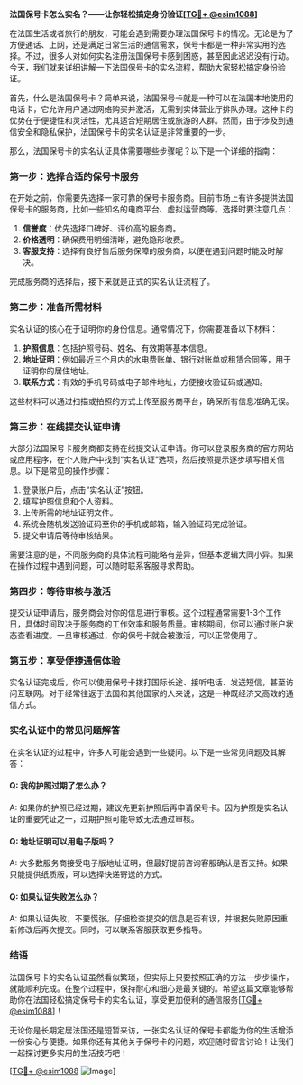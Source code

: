 **法国保号卡怎么实名？——让你轻松搞定身份验证[[TG💪+ @esim1088](https://t.me/s/esim1088)]**

在法国生活或者旅行的朋友，可能会遇到需要办理法国保号卡的情况。无论是为了方便通话、上网，还是满足日常生活的通信需求，保号卡都是一种非常实用的选择。不过，很多人对如何实名注册法国保号卡感到困惑，甚至因此迟迟没有行动。今天，我们就来详细讲解一下法国保号卡的实名流程，帮助大家轻松搞定身份验证。

首先，什么是法国保号卡？简单来说，法国保号卡就是一种可以在法国本地使用的电话卡，它允许用户通过网络购买并激活，无需到实体营业厅排队办理。这种卡的优势在于便捷性和灵活性，尤其适合短期居住或旅游的人群。然而，由于涉及到通信安全和隐私保护，法国保号卡的实名认证是非常重要的一步。

那么，法国保号卡的实名认证具体需要哪些步骤呢？以下是一个详细的指南：

### **第一步：选择合适的保号卡服务**
在开始之前，你需要先选择一家可靠的保号卡服务商。目前市场上有许多提供法国保号卡的服务商，比如一些知名的电商平台、虚拟运营商等。选择时要注意几点：
1. **信誉度**：优先选择口碑好、评价高的服务商。
2. **价格透明**：确保费用明细清晰，避免隐形收费。
3. **客服支持**：选择有良好售后服务保障的服务商，以便在遇到问题时能及时解决。

完成服务商的选择后，接下来就是正式的实名认证流程了。

### **第二步：准备所需材料**
实名认证的核心在于证明你的身份信息。通常情况下，你需要准备以下材料：
1. **护照信息**：包括护照号码、姓名、有效期等基本信息。
2. **地址证明**：例如最近三个月内的水电费账单、银行对账单或租赁合同等，用于证明你的居住地址。
3. **联系方式**：有效的手机号码或电子邮件地址，方便接收验证码或通知。

这些材料可以通过扫描或拍照的方式上传至服务商平台，确保所有信息准确无误。

### **第三步：在线提交认证申请**
大部分法国保号卡服务商都支持在线提交认证申请。你可以登录服务商的官方网站或应用程序，在个人账户中找到“实名认证”选项，然后按照提示逐步填写相关信息。以下是常见的操作步骤：
1. 登录账户后，点击“实名认证”按钮。
2. 填写护照信息和个人资料。
3. 上传所需的地址证明文件。
4. 系统会随机发送验证码至你的手机或邮箱，输入验证码完成验证。
5. 提交申请后等待审核结果。

需要注意的是，不同服务商的具体流程可能略有差异，但基本逻辑大同小异。如果在操作过程中遇到问题，可以随时联系客服寻求帮助。

### **第四步：等待审核与激活**
提交认证申请后，服务商会对你的信息进行审核。这个过程通常需要1-3个工作日，具体时间取决于服务商的工作效率和服务质量。审核期间，你可以通过账户状态查看进度。一旦审核通过，你的保号卡就会被激活，可以正常使用了。

### **第五步：享受便捷通信体验**
实名认证完成后，你可以使用保号卡拨打国际长途、接听电话、发送短信，甚至访问互联网。对于经常往返于法国和其他国家的人来说，这是一种既经济又高效的通信方式。

### **实名认证中的常见问题解答**
在实名认证的过程中，许多人可能会遇到一些疑问。以下是一些常见问题及其解答：

#### **Q: 我的护照过期了怎么办？**
A: 如果你的护照已经过期，建议先更新护照后再申请保号卡。因为护照是实名认证的重要凭证之一，过期护照可能导致无法通过审核。

#### **Q: 地址证明可以用电子版吗？**
A: 大多数服务商接受电子版地址证明，但最好提前咨询客服确认是否支持。如果只能提供纸质版，可以选择快递寄送的方式。

#### **Q: 如果认证失败怎么办？**
A: 如果认证失败，不要慌张。仔细检查提交的信息是否有误，并根据失败原因重新修改后再次提交。同时，可以联系客服获取更多指导。

### **结语**
法国保号卡的实名认证虽然看似繁琐，但实际上只要按照正确的方法一步步操作，就能顺利完成。在整个过程中，保持耐心和细心是最关键的。希望这篇文章能够帮助你在法国轻松搞定保号卡的实名认证，享受更加便利的通信服务[[TG💪+ @esim1088](https://t.me/s/esim1088)]！

无论你是长期定居法国还是短暂来访，一张实名认证的保号卡都能为你的生活增添一份安心与便捷。如果你还有其他关于保号卡的问题，欢迎随时留言讨论！让我们一起探讨更多实用的生活技巧吧！

[[TG💪+ @esim1088](https://t.me/s/esim1088) ![Image](https://i.postimg.cc/4NQfJmqS/Snipaste-2025-05-13-00-14-12.png)]